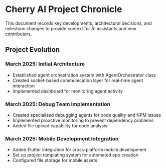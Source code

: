 # Cherry AI Project Chronicle

This document records key developments, architectural decisions, and milestone changes to provide context for AI assistants and new contributors.

## Project Evolution

### March 2025: Initial Architecture

-   Established agent orchestration system with AgentOrchestrator class
-   Created socket-based communication layer for real-time agent interaction
-   Implemented dashboard for monitoring agent activity

### March 2025: Debug Team Implementation

-   Created specialized debugging agents for code quality and NPM issues
-   Implemented proactive monitoring to prevent dependency problems
-   Added file upload capability for code analysis

### March 2025: Mobile Development Integration

-   Added Flutter integration for cross-platform mobile development
-   Set up project templating system for automated app creation
-   Configured file storage for mobile assets
